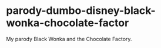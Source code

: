 # parody-dumbo-disney-black-wonka-chocolate-factor
My parody Black Wonka and the Chocolate Factory.
